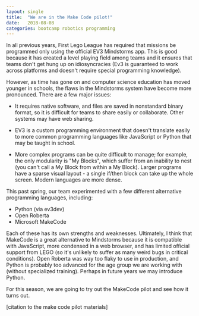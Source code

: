 ```yaml
---
layout: single
title:  "We are in the Make Code pilot!"
date:   2018-08-08
categories: bootcamp robotics programming
---
```


In all previous years, First Lego League has required that missions be programmed only using
the official EV3 Mindstorms app. This is good because it has created a level playing field among
teams and it ensures that teams don't get hung up on idiosyncracies (Ev3 is guaranteed to work across
platforms and doesn't require special programming knowledge).

However, as time has gone on and computer science education has moved younger in schools, the
flaws in the Mindstorms system have become more pronounced. There are a few major issues:

* It requires native software, and files are saved in nonstandard binary format, so it is difficult
for teams to share easily or collaborate. Other systems may have web sharing.

* EV3 is a custom programming environment that doesn't translate easily to more common programming
languages like JavaScript or Python that may be taught in school.

* More complex programs can be quite difficult to manage; for example, the only modularity is "My Blocks",
which suffer from an inability to nest (you can't call a My Block from within a My Block). Larger programs
have a sparse visual layout - a single if/then block can take up the whole screen. Modern languages
are more dense.

This past spring, our team experimented with a few different alternative programming languages, including:

* Python (via ev3dev)
* Open Roberta
* Microsoft MakeCode

Each of these has its own strengths and weaknesses. Ultimately, I think that MakeCode is a great
alternative to Mindstorms because it is compatible with JavaScript, more condensed in a web browser, and
has limited official support from LEGO (so it's unlikely to suffer as many weird bugs in critical conditions).
Open Roberta was way too flaky to use in production, and Python is probably too advanced for the age group
we are working with (without specialized training). Perhaps in future years we may introduce Python.

For this season, we are going to try out the MakeCode pilot and see how it turns out.

[citation to the make code pilot materials]